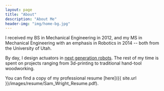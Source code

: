 ```yaml
---
layout: page
title: "About"
description: "About Me"
header-img: "img/home-bg.jpg"
---
```


I received my BS in Mechanical Engineering in 2012, and my MS in Mechanical Engineering with an emphasis in Robotics in 2014 -- both from the University of Utah. 

By day, I design actuators in [next generation robots](http://www.sarcos.com/products/guardian-xo/). The rest of my time is spent on projects ranging from 3d-printing to traditional hand-tool woodworking. 

You can find a copy of my professional resume [here]({{ site.url }}/images/resume/Sam_Wright_Resume.pdf).

